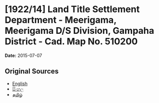 # [1922/14] Land Title Settlement Department - Meerigama, Meerigama D/S Division, Gampaha District - Cad. Map No. 510200

**Date:** 2015-07-07

## Original Sources

- [English](https://documents.gov.lk/view/extra-gazettes/2015/7/1922-14_E.pdf)
- [සිංහල](https://documents.gov.lk/view/extra-gazettes/2015/7/1922-14_S.pdf)
- [தமிழ்](https://documents.gov.lk/view/extra-gazettes/2015/7/1922-14_T.pdf)
